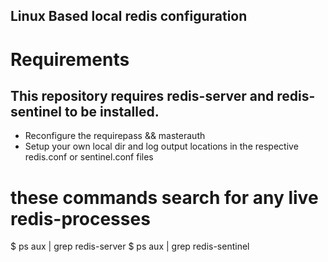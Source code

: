 ## Linux Based local redis configuration

# Requirements 
## This repository requires redis-server and redis-sentinel to be installed.

- Reconfigure the requirepass && masterauth
- Setup your own local dir and log output locations in the respective redis.conf or sentinel.conf files



# these commands search for any live redis-processes
$ ps aux | grep redis-server
$ ps aux | grep redis-sentinel
